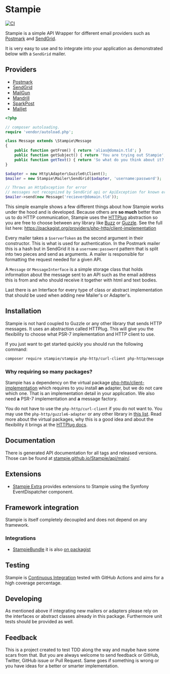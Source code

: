 # Stampie

[![CI](https://github.com/Stampie/Stampie/actions/workflows/ci.yml/badge.svg)](https://github.com/Stampie/Stampie/actions/workflows/ci.yml)

Stampie is a simple API Wrapper for different email providers such as [Postmark](https://postmarkapp.com) and [SendGrid](https://sendgrid.com).

It is very easy to use and to integrate into your application as demonstrated below with a `SendGrid` mailer.

## Providers

* [Postmark](https://postmarkapp.com)
* [SendGrid](https://sendgrid.com)
* [MailGun](https://www.mailgun.com)
* [Mandrill](https://mandrill.com/)
* [SparkPost](https://sparkpost.com)
* [Mailjet](https://www.mailjet.com)

```php
<?php

// composer autoloading.
require 'vendor/autoload.php';

class Message extends \Stampie\Message
{
	public function getFrom() { return 'alias@domain.tld'; }
	public function getSubject() { return 'You are trying out Stampie'; }
	public function getText() { return 'So what do you think about it?'; }
}

$adapter = new Http\Adapter\Guzzle6\Client();
$mailer = new Stampie\Mailer\SendGrid($adapter, 'username:password');

// Throws an HttpException for error
// messages not recognized by SendGrid api or ApiException for known errors.
$mailer->send(new Message('reciever@domain.tld'));
```

This simple example shows a few different things about how Stampie works under the hood and is developed. Because others
are **so much** better than us to do HTTP communication, Stampie uses the [HTTPlug](https://httplug.io/) abstraction so
you are free to choose between any library like [Buzz](https://github.com/kriswallsmith/Buzz) or [Guzzle](https://docs.guzzlephp.org).
See the full list here: https://packagist.org/providers/php-http/client-implementation

Every mailer takes a `$serverToken` as the second argument in their constructor. This is what is used for authentication.
In the Postmark mailer this is a hash but in SendGrid it is a `username:password` pattern that is split into two pieces
and send as arguments. A mailer is responsible for formatting the request needed for a given API.

A `Message` or `MessageInterface` is a simple storage class that holds information about the message sent to an API such 
as the email address this is from and who should receive it together with html and text bodies.

Last there is an Interface for every type of class or abstract implementation that should be used when adding new Mailer's 
or Adapter's.

## Installation

Stampie is not hard coupled to Guzzle or any other library that sends HTTP messages. It uses an abstraction 
called HTTPlug. This will give you the flexibility to choose what PSR-7 implementation and HTTP client to use. 

If you just want to get started quickly you should run the following command: 

```bash
composer require stampie/stampie php-http/curl-client php-http/message guzzlehttp/psr7
```

### Why requiring so many packages?

Stampie has a dependency on the virtual package [php-http/client-implementation](https://packagist.org/providers/php-http/client-implementation) 
which requires to you install **an** adapter, but we do not care which one. That is an implementation detail in your application. 
We also need **a** PSR-7 implementation and **a** message factory. 

You do not have to use the `php-http/curl-client` if you do not want to. You may use the `php-http/guzzle6-adapter` or any
other library in [this list](https://packagist.org/providers/php-http/client-implementation). 
Read more about the virtual packages, why this is a good idea and about the flexibility it brings at the [HTTPlug docs](https://docs.php-http.org/en/latest/httplug/users.html).

## Documentation

There is generated API documentation for all tags and released versions. Those can be found at [stampie.github.io/Stampie/api/main/](https://stampie.github.io/Stampie/api/main/).

## Extensions

* [Stampie Extra](https://github.com/Stampie/extra) provides extensions to Stampie using the Symfony EventDispatcher component.

## Framework integration

Stampie is itself completely decoupled and does not depend on any framework.

### Integrations

* [StampieBundle](https://github.com/Stampie/stampie-bundle) it is also [on packagist](https://packagist.org/packages/stampie/stampie-bundle)

## Testing

Stampie is [Continuous Integration](https://en.wikipedia.org/wiki/Continuous_integration) tested with GitHub Actions and aims for a high coverage percentage.

## Developing

As mentioned above if integrating new mailers or adapters please rely on the interfaces or abstract classes already in this package. Furthermore unit tests should be provided as well.


## Feedback

This is a project created to test TDD along the way and maybe have some scars from that. But you are always welcome to send feedback or GitHub, Twitter, GitHub issue or Pull Request. Same goes if something is wrong or you have ideas for a better or smarter implementation.
